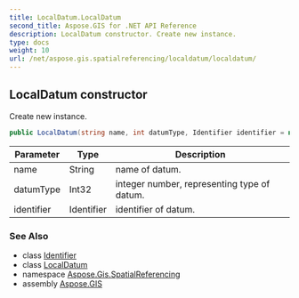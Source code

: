 ```yaml
---
title: LocalDatum.LocalDatum
second_title: Aspose.GIS for .NET API Reference
description: LocalDatum constructor. Create new instance.
type: docs
weight: 10
url: /net/aspose.gis.spatialreferencing/localdatum/localdatum/
---
```

## LocalDatum constructor

Create new instance.

```csharp
public LocalDatum(string name, int datumType, Identifier identifier = null)
```

| Parameter | Type | Description |
| --- | --- | --- |
| name | String | name of datum. |
| datumType | Int32 | integer number, representing type of datum. |
| identifier | Identifier | identifier of datum. |

### See Also

* class [Identifier](../../identifier/)
* class [LocalDatum](../)
* namespace [Aspose.Gis.SpatialReferencing](../../localdatum/)
* assembly [Aspose.GIS](../../../)


